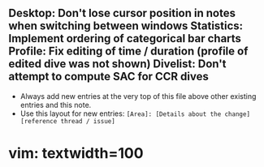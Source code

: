 Desktop: Don't lose cursor position in notes when switching between windows
Statistics: Implement ordering of categorical bar charts
Profile: Fix editing of time / duration (profile of edited dive was not shown)
Divelist: Don't attempt to compute SAC for CCR dives
---
* Always add new entries at the very top of this file above other existing entries and this note.
* Use this layout for new entries: `[Area]: [Details about the change] [reference thread / issue]`
# vim: textwidth=100
